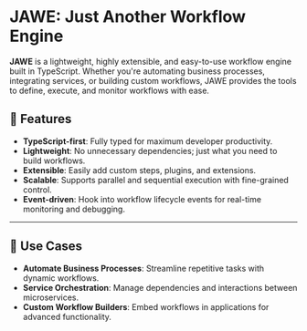 # JAWE: Just Another Workflow Engine

**JAWE** is a lightweight, highly extensible, and easy-to-use workflow engine built in TypeScript. Whether you're automating business processes, integrating services, or building custom workflows, JAWE provides the tools to define, execute, and monitor workflows with ease.

## 🚀 Features

- **TypeScript-first**: Fully typed for maximum developer productivity.
- **Lightweight**: No unnecessary dependencies; just what you need to build workflows.
- **Extensible**: Easily add custom steps, plugins, and extensions.
- **Scalable**: Supports parallel and sequential execution with fine-grained control.
- **Event-driven**: Hook into workflow lifecycle events for real-time monitoring and debugging.

---

## 🎯 Use Cases

- **Automate Business Processes**: Streamline repetitive tasks with dynamic workflows.
- **Service Orchestration**: Manage dependencies and interactions between microservices.
- **Custom Workflow Builders**: Embed workflows in applications for advanced functionality.
